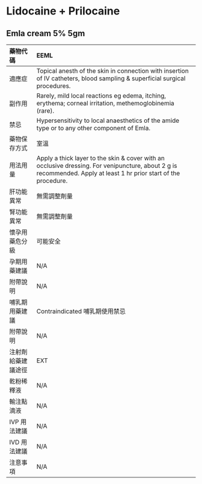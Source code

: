 # Lidocaine + Prilocaine

## Emla cream 5% 5gm

| 藥物代碼 | EEML |
| :--- | :--- |
| 適應症 | Topical anesth of the skin in connection with insertion of IV catheters, blood sampling & superficial surgical procedures. |
| 副作用 | Rarely, mild local reactions eg edema, itching, erythema; corneal irritation, methemoglobinemia \(rare\). |
| 禁忌 | Hypersensitivity to local anaesthetics of the amide type or to any other component of Emla. |
| 藥物保存方式 | 室溫 |
| 用法用量 | Apply a thick layer to the skin & cover with an occlusive dressing. For venipuncture, about 2 g is recommended. Apply at least 1 hr prior start of the procedure. |
| 肝功能異常 | 無需調整劑量 |
| 腎功能異常 | 無需調整劑量 |
| 懷孕用藥危分級 | 可能安全 |
| 孕期用藥建議 | N/A |
| 附帶說明 | N/A |
| 哺乳期用藥建議 | Contraindicated 哺乳期使用禁忌 |
| 附帶說明 | N/A |
| 注射劑給藥建議途徑 | EXT |
| 乾粉稀釋液 | N/A |
| 輸注點滴液 | N/A |
| IVP 用法建議 | N/A |
| IVD 用法建議 | N/A |
| 注意事項 | N/A |

